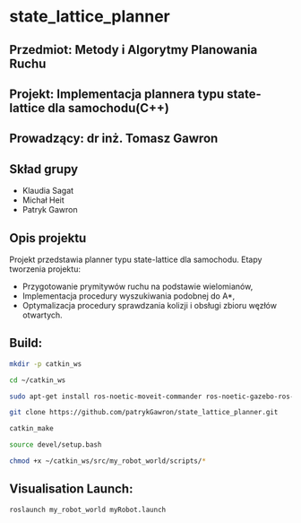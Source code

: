 # state_lattice_planner
## Przedmiot: Metody i Algorytmy Planowania Ruchu
## Projekt: Implementacja plannera typu state-lattice dla samochodu(C++)
## Prowadzący: dr inż. Tomasz Gawron
## Skład grupy
* Klaudia Sagat
* Michał Heit
* Patryk Gawron


## Opis projektu

Projekt przedstawia planner typu state-lattice dla samochodu. Etapy tworzenia projektu:
* Przygotowanie prymitywów ruchu na podstawie wielomianów,
* Implementacja procedury wyszukiwania podobnej do A*,
* Optymalizacja procedury sprawdzania kolizji i obsługi zbioru węzłów otwartych.



## Build:
```bash
mkdir -p catkin_ws

cd ~/catkin_ws

sudo apt-get install ros-noetic-moveit-commander ros-noetic-gazebo-ros-pkgs ros-noetic-gazebo-ros-control ros-noetic-moveit-ros-planning-interface ros-noetic-moveit-planners-ompl ros-noetic-joint-trajectory-controller ros-noetic-tf-conversions ros-noetic-ur-client-library ros-noetic-industrial-robot-status-interface ros-noetic-position-controllers ros-noetic-robot-state-publisher ros-noetic-tf2-tools ros-noetic-moveit-simple-controller-manager

git clone https://github.com/patrykGawron/state_lattice_planner.git

catkin_make

source devel/setup.bash

chmod +x ~/catkin_ws/src/my_robot_world/scripts/*
```

## Visualisation Launch:
```bash
roslaunch my_robot_world myRobot.launch
```
